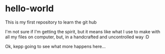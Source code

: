 # hello-world
This is my first repository to learn the git hub

I'm not sure if I'm getting the spirit, but it means like what I use 
to make with all my files on computer, but, in a handcrafted and 
uncontrolled way :D

Ok, kepp going to see what more happens here...
